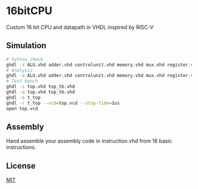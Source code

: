 # 16bitCPU

Custom 16 bit CPU and datapath in VHDL inspired by RISC-V

## Simulation

```bash
# Syntax check
ghdl -s ALU.vhd adder.vhd controlunit.vhd memory.vhd mux.vhd register.vhd signextension.vhd top.vhd instruction.vhd
# Analysis
ghdl -a ALU.vhd adder.vhd controlunit.vhd memory.vhd mux.vhd register.vhd signextension.vhd top.vhd instruction.vhd
# Test bench
ghdl -s top.vhd top_tb.vhd                   
ghdl -a top.vhd top_tb.vhd
ghdl -e t_top
ghdl -r t_top --vcd=top.vcd --stop-time=1us
open top.vcd
```

## Assembly
Hand assemble your assembly code in instruction.vhd from 16 basic instructions.

## License
[MIT](https://choosealicense.com/licenses/mit/)
